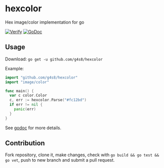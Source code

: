 # hexcolor
Hex image/color implementation for go


[![Verify](https://github.com/g4s8/hexcolor/actions/workflows/go.yml/badge.svg)](https://github.com/g4s8/hexcolor/actions/workflows/go.yml)
[![GoDoc](https://godoc.org/github.com/g4s8/hexcolor?status.svg)](https://godoc.org/github.com/g4s8/hexcolor)


## Usage

Download: `go get -u github.com/g4s8/hexcolor`

Example:
```go
import "github.com/g4s8/hexcolor"
import "image/color"

func main() {
  var c color.Color
  c, err := hexcolor.Parse("#fc12bd")
  if err != nil {
    panic(err)
  }
}
```

See [godoc](https://godoc.org/github.com/g4s8/hexcolor) for more details.

## Contribution

Fork repository, clone it, make changes,
check with `go build && go test && go vet`,
push to new branch and submit a pull request.
